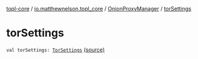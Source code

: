 [topl-core](../../index.md) / [io.matthewnelson.topl_core](../index.md) / [OnionProxyManager](index.md) / [torSettings](./tor-settings.md)

# torSettings

`val torSettings: `[`TorSettings`](http://FIX_DOKKA_LINKS/topl-core-base/io.matthewnelson.topl_core_base/-tor-settings/index.md) [(source)](https://github.com/05nelsonm/TorOnionProxyLibrary-Android/blob/master/topl-core/src/main/java/io/matthewnelson/topl_core/OnionProxyManager.kt#L108)